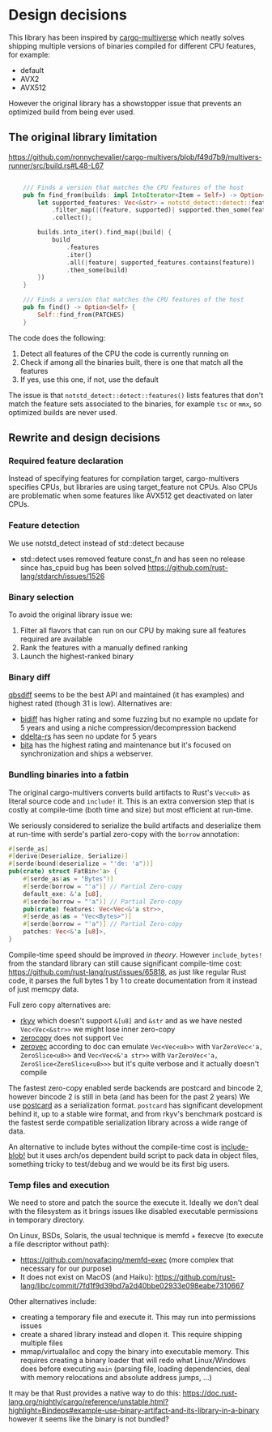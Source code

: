 # Design decisions

This library has been inspired by [cargo-multiverse](https://github.com/ronnychevalier/cargo-multivers)
which neatly solves shipping multiple versions of binaries compiled for different CPU features, for example:
- default
- AVX2
- AVX512

However the original library has a showstopper issue that prevents an optimized build from being ever used.

## The original library limitation

https://github.com/ronnychevalier/cargo-multivers/blob/f49d7b9/multivers-runner/src/build.rs#L48-L67

```Rust

    /// Finds a version that matches the CPU features of the host
    pub fn find_from(builds: impl IntoIterator<Item = Self>) -> Option<Self> {
        let supported_features: Vec<&str> = notstd_detect::detect::features()
            .filter_map(|(feature, supported)| supported.then_some(feature))
            .collect();

        builds.into_iter().find_map(|build| {
            build
                .features
                .iter()
                .all(|feature| supported_features.contains(feature))
                .then_some(build)
        })
    }

    /// Finds a version that matches the CPU features of the host
    pub fn find() -> Option<Self> {
        Self::find_from(PATCHES)
    }
```

The code does the following:
1. Detect all features of the CPU the code is currently running on
2. Check if among all the binaries built, there is one that match all the features
3. If yes, use this one, if not, use the default

The issue is that `notstd_detect::detect::features()` lists features
that don't match the feature sets associated to the binaries, for example `tsc` or `mmx`, so optimized builds are never used.

## Rewrite and design decisions

### Required feature declaration

Instead of specifying features for compilation target, cargo-multivers specifies CPUs,
but libraries are using target_feature not CPUs.
Also CPUs are problematic when some features like AVX512 get deactivated on later CPUs.

### Feature detection

We use notstd_detect instead of std::detect because
- std::detect uses removed feature const_fn
  and has seen no release since has_cpuid bug has been solved
  https://github.com/rust-lang/stdarch/issues/1526

### Binary selection

To avoid the original library issue we:
1. Filter all flavors that can run on our CPU by making sure all features required are available
2. Rank the features with a manually defined ranking
3. Launch the highest-ranked binary

### Binary diff

[qbsdiff](https://github.com/hucsmn/qbsdiff) seems to be the best API and maintained (it has examples) and highest rated (though 31 is low).
Alternatives are:
- [bidiff](https://github.com/divvun/bidiff) has higher rating and some fuzzing
  but no example no update for 5 years and using a niche compression/decompression backend
- [ddelta-rs](https://github.com/lights0123/ddelta-rs) has seen no update for 5 years
- [bita](https://github.com/oll3/bita) has the highest rating and maintenance but it's focused on synchronization and ships a webserver.

### Bundling binaries into a fatbin

The original cargo-multivers converts build artifacts to Rust's `Vec<u8>` as literal source code
and `include!` it.
This is an extra conversion step that is costly at compile-time (both time and size) but most efficient at run-time.

We seriously considered to serialize the build artifacts and deserialize them at run-time with serde's partial zero-copy with the `borrow` annotation:
```Rust
#[serde_as]
#[derive(Deserialize, Serialize)]
#[serde(bound(deserialize = "'de: 'a"))]
pub(crate) struct FatBin<'a> {
    #[serde_as(as = "Bytes")]
    #[serde(borrow = "'a")] // Partial Zero-copy
    default_exe: &'a [u8],
    #[serde(borrow = "'a")] // Partial Zero-copy
    pub(crate) features: Vec<Vec<&'a str>>,
    #[serde_as(as = "Vec<Bytes>")]
    #[serde(borrow = "'a")] // Partial Zero-copy
    patches: Vec<&'a [u8]>,
}
```

Compile-time speed should be improved _in theory_.
However `include_bytes!` from the standard library can still cause significant compile-time cost: https://github.com/rust-lang/rust/issues/65818, as just like regular Rust code, it parses the full bytes 1 by 1 to create documentation from it instead of just memcpy data.

Full zero copy alternatives are:
- [rkyv](https://github.com/rkyv/rkyv) which doesn't support `&[u8]` and `&str` and as we have nested `Vec<Vec<&str>>` we might lose inner zero-copy
- [zerocopy](https://github.com/google/zerocopy) does not support `Vec`
- [zerovec](https://github.com/unicode-org/icu4x/blob/3878cf1/utils/zerovec/design_doc.md)
  according to doc can emulate `Vec<Vec<u8>>` with `VarZeroVec<'a, ZeroSlice<u8>>`
  and `Vec<Vec<&'a str>>` with `VarZeroVec<'a, ZeroSlice<ZeroSlice<u8>>>`
  but it's quite verbose and it actually doesn't compile

The fastest zero-copy enabled serde backends are postcard and bincode 2, however bincode 2 is still in beta (and has been for the past 2 years)
We use [postcard](https://github.com/jamesmunns/postcard) as a serialization format.
`postcard` has significant development behind it, up to a stable wire format, and from rkyv's benchmark postcard is the fastest serde compatible serialization library across a wide range of data.

An alternative to include bytes without the compile-time cost is [include-blob!](https://github.com/SludgePhD/include-blob) but it uses arch/os dependent build script to pack data in object files, something tricky to test/debug and we would be its first big users.

### Temp files and execution


We need to store and patch the source the execute it.
Ideally we don't deal with the filesystem as it brings issues like disabled executable permissions in temporary directory.

On Linux, BSDs, Solaris, the usual technique is memfd + fexecve (to execute a file descriptor without path):
- https://github.com/novafacing/memfd-exec (more complex that necessary for our purpose)
- It does not exist on MacOS (and Haiku): https://github.com/rust-lang/libc/commit/7fd1f9d39bd7a2d40bbe02933e098eabe7310667

Other alternatives include:
- creating a temporary file and execute it. This may run into permissions issues
- create a shared library instead and dlopen it. This require shipping multiple files
- mmap/virtualalloc and copy the binary into executable memory. This requires creating a binary loader that will redo what Linux/Windows does before executing `main` (parsing file, loading dependencies, deal with memory relocations and absolute address jumps, ...)

It may be that Rust provides a native way to do this:
https://doc.rust-lang.org/nightly/cargo/reference/unstable.html?highlight=Bindeps#example-use-binary-artifact-and-its-library-in-a-binary
however it seems like the binary is not bundled?
